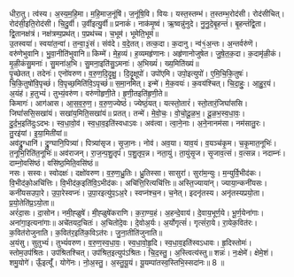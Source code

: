 

  
धीरा॒तु। त्व॑स्य। अ॒स्य॒म॒हि॒मा। म॒हि॒माज॒नूंषि॑। ज॒नूंषि॒वि। वियः। यस्त॒स्तम्भ॑। त॒स्तम्भ॒रोद॑सी। रोद॑सीचित्। रोद॑सी॒इति॒रोद॑सी। चि॒दु॒र्वी। उ॒र्वीइत्यु॒र्वी॥ प्रनाकं॑। नाक॑मृ॒ष्वं। ऋ॒ष्वन्नु॑नुदे। नु॒नु॒दे॒बृ॒हन्तं॑। बृ॒हन्तं॑द्वि॒ता। द्वि॒तानक्ष॑त्रं। नक्ष॑त्रम्प॒प्रथ॑त्। प॒प्रथ॑च्च। च॒भूम॑। भूमेति॒भूम॑॥  
उ॒तस्वया॑। स्वया॑त॒न्वा॑। त॒न्वा॒३॒॑सं। संव॑दे। व॒दे॒तत्। तत्क॒दा। क॒दानु। न्व॑१॒॑अ॒न्तः। अ॒न्तर्वरु॑णॆ। वरु॑णेभुवानि। भु॒वा॒नीति॑भुवानि॥ किम्मे॑। मे॒ह॒व्यं। ह॒व्यमहृ॑णानः। अहृ॑णानोजुषेत। जु॒षे॒त॒क॒दा। क॒दामृ॑ळी॒कं। मृ॒ळी॒कंसु॒मनाः॑। सु॒मना॑अ॒भि। सु॒मना॒इति॑सु॒ऽमनाः॑। अ॒भिख्यं॑। ख्य॒मिति॑ख्यं॥  
पृ॒च्छेतत्। तदेनः॑। एनो॑वरुण। व॒रु॒ण॒दि॒दृ॒क्षु॒। दि॒दृ॒क्षूपो॑। उपो॑एमि। उपो॒इत्युपो॑। ए॒मि॒चि॒कि॒तुषः॑। चि॒कि॒तुषो॑वि॒पृच्छं॑। वि॒पृच्छ॒मिति॑वि॒ऽपृच्छं॑॥ स॒मा॒नमित्। इन्मे॑। मे॒क॒वयः॑। क॒वय॑श्चित्। चि॒दा॒हुः॒। आ॒हु॒र॒यं। अ॒यंह॑। ह॒तुभ्यं॑। तुभ्यं॒वरु॑ण। वरु॑णॊहृणी॒ते। हृ॒णी॒तइति॑हृ॒णी॒ते॥  
किमागः॑। आग॑आस। आ॒स॒व॒रु॒ण॒। व॒रु॒ण॒ज्येष्ठं॑। ज्येष्ठं॒यत्। यत्स्तो॒तारं॑। स्तो॒तारं॒जिघां॑ससि। जिघां॑ससि॒सखा॑यं। सखा॑य॒मिति॒सखा॑यं॥ प्रतत्। तन्मे॑। मे॒वो॒चः॒। वो॒चो॒दू॒ळ॒भ॒। दू॒ळ॒भ॒स्व॒धा॒वः॒। दु॒र्द॒भ॒इति॑दुःऽदभः। स्व॒धा॒वो॒व॑। स्व॒धा॒व॒इति॑स्वधाऽवः। अव॑त्वा। त्वा॒ने॒नाः। अ॒ने॒नानम॑सा। नम॑सातु॒रः। तु॒रइ॑यां। इ॒या॒मिती॑यां॥  
अव॑द्रु॒ग्धानि॑। द्रु॒ग्घानि॒पित्र्या॑। पित्र्या॑सृज। सृ॒जा॒नः। नोव॑। अव॒या। याव॒यं। व॒यञ्च॑कृ॒म। च॒कृ॒मात॒नूभिः॑। त॒नूभि॒रिति॑त॒नूभिः॑॥ अव॑राजन्। रा॒ज॒न्प॒शु॒तृपं॑। प॒शु॒तृप॒न्न। नता॒युं। ता॒युंसृ॒ज। सृ॒जाव॒त्सं। व॒त्सन्न। नदाम्नः॑। दाम्नो॒वसि॑ष्ठं। वसि॑ष्ठ॒मिति॒वसि॑ष्ठं॥  
नसः। सस्वः। स्वोदक्षः॑। दक्षो॑वरुण। व॒रु॒ण॒ध्रु॒तिः। ध्रु॒तिस्सा। सासुरा॑। सुरा॑म॒न्युः। म॒न्युर्वि॒भीद॑कः। वि॒भीद॑को॒अचि॑त्तिः। वि॒भीद॑क॒इति॑वि॒ऽभीद॑कः। अचि॑त्ति॒रित्यचि॑त्तिः॥ अस्ति॒ज्याया॑न्। ज्याया॒न्कनी॑यसः। कनी॑यसउपा॒रे। उ॒पा॒रेस्वप्नः॑। उ॒पा॒रइत्यु॑प॒ऽअ॒रे। स्वप्न॑श्च॒न। च॒नेत्। इदनृ॑तस्य। अनृ॑तस्यप्रयो॒ता। प्र॒यो॒तेति॑प्र॒ऽयो॒ता॥  
अरं॑दा॒सः। दा॒सोन। नमी॒ह्ळुषे॑। मी॒ह्ळुषे॑कराणि। क॒रा॒ण्य॒हं। अ॒हन्दे॒वाय॑। दे॒वाय॒भूर्ण॒ये। भू॒र्ण॒येना॑गाः। अना॑गा॒इत्यना॑गाः॥ अचे॑तयद॒चितः॑। अ॒चितो॑दे॒वः। दे॒वोअ॒र्यः। अ॒र्योगृत्सं॑। गृत्सं॑रा॒ये। रा॒येक॒वित॑रः। क॒वित॑रोजुनाति। क॒वित॑र॒इति॑क॒विऽत॑रः। जु॒ना॒तीति॑जुनाति॥  
अ॒यंसु। सुतुभ्यं॑। तुभ्यं॑वरुण। व॒रु॒ण॒स्व॒धा॒वः॒। स्व॒धा॒वो॒हृ॒दि। स्व॒धा॒व॒इति॑स्वऽधावः। हृ॒दिस्तोमः॑। स्तोम॒उप॑श्रितः। उप॑श्रितश्चित्। उप॑श्रित॒इत्युप॑ऽश्रितः। चि॒द॒स्तु॒। अ॒स्त्वित्य॑स्तु॥ शन्नः॑। नः॒क्षेमे॑। क्षेमे॒शं। शमु॒योगे॑। ऊँ॒इत्यूँ॑। योगे॑नः। नो॒अ॒स्तु॒। अ॒स्तु॒यू॒यं। यू॒यम्पा॑तस्व॒स्तिभि॒स्सदा॑नः॥ 8 ॥  
